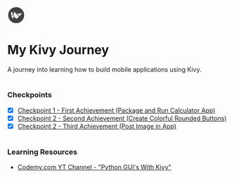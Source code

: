 <img src="images/Kivy_logo.png" width="40" height="40"> <br/>
# My Kivy Journey 
A journey into learning how to build mobile applications using Kivy.
#
### Checkpoints
- [x] [Checkpoint 1 - First Achievement (Package and Run Calculator App)](https://github.com/angelptli/my_kivy_journey/tree/exercise/exercises/calc)
- [x] [Checkpoint 2 - Second Achievement (Create Colorful Rounded Buttons)]()
- [x] [Checkpoint 2 - Third Achievement (Post Image in App)]()

#
### Learning Resources
- [Codemy.com YT Channel - "Python GUI's With Kivy"](https://youtube.com/playlist?list=PLCC34OHNcOtpz7PJQ7Tv7hqFBP_xDDjqg)
